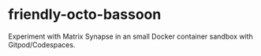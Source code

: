 # friendly-octo-bassoon
Experiment with Matrix Synapse in an small Docker container sandbox with Gitpod/Codespaces.
